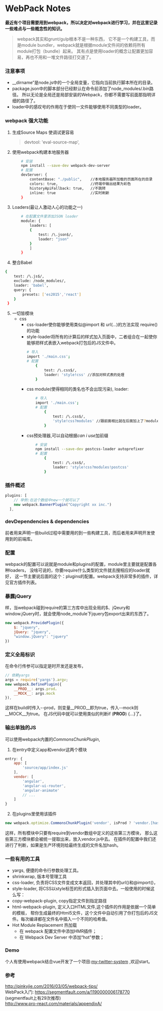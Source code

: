 # WebPack Notes
**最近有个项目需要用到webpack，所以决定对webpack进行学习，并在这里记录一些难点与一些概念性的知识。**
>  webpack其实和grunt/gulp根本不是一种东西，
它不是一个构建工具，而是module bundler，webpack就是根据module文件间的依赖将所有module打包（bundle）起来。
其有点是使用loader的概念让配置更加容易，再也不用和一堆文件路径打交道了。

### 注意事项
* __dirname”是node.js中的一个全局变量，它指向当前执行脚本所在的目录。
* package.json中的脚本部分已经默认在命令前添加了node_modules/.bin路径。
  所以无论是全局还是局部安装的Webpack，你都不需要写前面那指明详细的路径了。
* loader中的感叹号的作用在于使同一文件能够使用不同类型的loader。

### webpack 强大功能
1. 生成Source Maps 使调试更容易
   > devtool: 'eval-source-map',

2. 使用webpack构建本地服务器
    ```bash
        # 安装
        npm install --save-dev webpack-dev-server
        # 配置
        devServer: {
            contentBase: "./public",    //本地服务器所加载的页面所在的目录
            colors: true,               //终端中输出结果为彩色
            historyApiFallback: true,   //不跳转
            inline: true                //实时刷新
        } 
    ```
3. Loaders(最让人激动人心的功能之一)  
    ```bash
        # 在配置文件里添加JSON loader
        module: {
            loaders: [
            {
                test: /\.json$/,
                loader: "json"
            }
            ]
        }
    ```

4. 整合Babel
  ```bash
  {
      test: /\.js$/,
      exclude: /node_modules/,
      loader: 'babel',
      query: {
          presets: ['es2015','react']
      }
   }
  ```

5. 一切皆模块
   + css
     - css-loader使你能够使用类似@import 和 url(...)的方法实现 require()的功能
     - style-loader将所有的计算后的样式加入页面中，二者组合在一起使你能够把样式表嵌入webpack打包后的JS文件中。
        ```bash
        # 导入
        import './main.css';
        # 配置
            {
                test: /\.css$/,
                loader: 'style!css' //添加对样式表的处理
            }
        ```
      - css module(使得相同的类名也不会出现污染), loader: 
        ```bash
            # 导入
            import './main.css';
            # 配置
                {
                    test: /\.css$/,
                    'style!css?modules' //跟前面相比就在后面加上了?modules
                }
        ```
      - css预处理器,可以自动根据*can i use*加前缀  
        ```bash
            # 安装
            npm install --save-dev postcss-loader autoprefixer
            # 配置
                {
                    test: /\.css$/,
                    loader: 'style!css?modules!postcss'
                }
        ```


### 插件概述
```javascript
plugins: [
    // 举例:在这个数组中new一个就可以了
    new webpack.BannerPlugin("Copyright xx inc.")
  ],
```

### devDependencies & dependencies
前者用来声明一些build过程中需要用的到一些构建工具，而后者用来声明开发使用到的前端库。

### 配置
webpack的配置可以说就是module和plugins的配置，module里主要就是配置各种loaders，
没啥可说的，你要require什么类型的文件就去搜相应的loader就好，
这一节主要说后面的这个：plugins的配置。webpack支持非常多的插件，详见官方插件列表。

### 暴露jQuery
样，当webpack碰到require的第三方库中出现全局的$、jQeury和window.jQuery时，就会使用node_module下jquery包export出来的东西了。

```javascript
new webpack.ProvidePlugin({
    $: "jquery",
    jQuery: "jquery",
    "window.jQuery": "jquery"
})
```

### 定义全局标识
在命令行传参可以指定是时开发还是发布，

```javascript
// 依赖yargs
args = require('yargs').argv;
new webpack.DefinePlugin({
    __PROD__: args.prod，
    __MOCK__: args.mock
}),
```  
这样在build时传入--prod，则变量__PROD__即为true，传入--mock则__MOCK__为true。
在JS代码中就可以使用类似的判断if (__PROD__) {...}了。


### 输出单独的JS
可以使用webpack内置的*CommonsChunkPlugin*,

1. 在entry中定义app和vendor这两个模块

```javascript
entry: {
    app: [
        'source/app/index.js'
    ],
    vendor: [
        'angular',
        'angular-ui-router',
        'angular-animate'
        // ...
    ]
}
```
2. 在plugins里使用该插件

```javascript
new webpack.optimize.CommonsChunkPlugin('vendor', isProd ? 'vendor.[hash].js' : 'vendor.js')
```  
这样，所有模块中只要有require到vendor数组中定义的这些第三方模块，
那么这些第三方模块都会被统一提取出来，放入vendor.js中去。
在插件的配置中我们还进行了判断，如果是生产环境则给最终生成的文件名加hash。

### 一些有用的工具
* yargs, 便捷的命令行参数处理工具。
* shrinkwrap, 版本号管理工具
* css-loader, 负责将CSS文件变成文本返回，并处理其中的url()和@import()，
* style-loader, 将CSS以style标签的形式插入到页面中去。一般使用的时候这么写：
* copy-webpack-plugin, copy指定文件到指定路径
* html-webpack-plugin, 定义入口HTML文件,这个插件的作用是依据一个简单的模板，
  帮你生成最终的Html5文件，这个文件中自动引用了你打包后的JS文件。每次编译都在文件名中插入一个不同的哈希值。
* Hot Module Replacement 热加载
  - 在 webpack 配置文件中添加HMR插件；
  - 在 Webpack Dev Server 中添加“hot”参数；

### Demo
个人有使用webpack结合vue开发了一个项目:[my-twitter-system](https://github.com/pengkobe/my-twitter-system) ,欢迎start。

###  参考
http://pinkyjie.com/2016/03/05/webpack-tips/   
WebPack入门: https://segmentfault.com/a/1190000006178770  (segmentfault上有29次推荐)  
http://www.pro-react.com/materials/appendixA/  